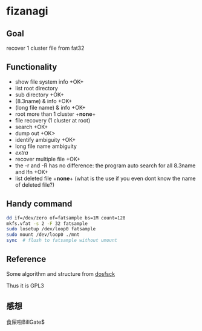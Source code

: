 # fizanagi

## Goal
recover 1 cluster file from fat32

## Functionality
* show file system info +OK+
* list root directory 
 * sub directory +OK+
 * (8.3name) & info +OK+
 * (long file name) & info +OK+
 * root more than 1 cluster +<b>none</b>+
* file recovery (1 cluster at root)
 * search +OK+
 * dump out +OK>
 * identify ambiguity +OK+
  * long file name ambiguity
* *extra*
 * recover multiple file +OK+
 * the -r and -R has no difference: the program auto search for all 8.3name and
   lfn +OK+
 * list deleted file +<b>none</b>+
   (what is the use if you even dont know the name of deleted file?) 

## Handy command
```sh
dd if=/dev/zero of=fatsample bs=1M count=128
mkfs.vfat -s 2 -F 32 fatsample
sudo losetup /dev/loop0 fatsample
sudo mount /dev/loop0 ./mnt
sync  # flush to fatsample without umount
```
## Reference
Some algorithm and structure from
[dosfsck](http://daniel-baumann.ch/software/dosfstools/) 

Thus it is GPL3

## 感想
食屎啦BillGate$

